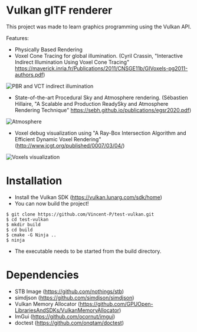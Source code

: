 # Vulkan glTF renderer

This project was made to learn graphics programming using the Vulkan API.

Features:
- Physically Based Rendering
- Voxel Cone Tracing for global illumination. (Cyril Crassin, "Interactive Indirect Illumination Using Voxel Cone Tracing" https://maverick.inria.fr/Publications/2011/CNSGE11b/GIVoxels-pg2011-authors.pdf)

![PBR and VCT indirect illumination](https://media.discordapp.net/attachments/707881265751261244/755893378184642634/unknown.png?width=1280&height=720)

- State-of-the-art Procedural Sky and Atmosphere rendering. (Sébastien Hillaire, "A Scalable and Production ReadySky and Atmosphere Rendering Technique" https://sebh.github.io/publications/egsr2020.pdf)

![Atmosphere](https://media.discordapp.net/attachments/102848732738912256/776534764165398618/atmosphere.jpg?width=1280&height=720)

- Voxel debug visualization using "A Ray-Box Intersection Algorithm and Efficient Dynamic Voxel Rendering" (http://www.jcgt.org/published/0007/03/04/)

![Voxels visualization](https://media.discordapp.net/attachments/102848732738912256/776534796167806976/voxel_visualization.jpg?width=1280&height=720)

# Installation

- Install the Vulkan SDK (https://vulkan.lunarg.com/sdk/home)
- You can now build the project!

```
$ git clone https://github.com/Vincent-P/test-vulkan.git
$ cd test-vulkan
$ mkdir build
$ cd build
$ cmake -G Ninja ..
$ ninja
```

- The executable needs to be started from the build directory.

# Dependencies
- STB Image (https://github.com/nothings/stb)
- simdjson (https://github.com/simdjson/simdjson)
- Vulkan Memory Allocator (https://github.com/GPUOpen-LibrariesAndSDKs/VulkanMemoryAllocator)
- ImGui (https://github.com/ocornut/imgui)
- doctest (https://github.com/onqtam/doctest)
